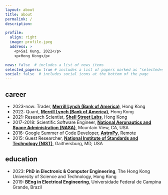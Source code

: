 ```yaml
---
layout: about
title: about
permalink: /
description:

profile:
  align: right
  image: profile.jpeg
  address: >
    <p>Sai Kung, 2022</p>
    <p>Hong Kong</p>

news: false  # includes a list of news items
selected_papers: true # includes a list of papers marked as "selected={true}"
social: false  # includes social icons at the bottom of the page
---
```


<!--
Hi there!

I graduated with a PhD from the Department of Electronic and Computer Engineering at HKUST, in sunny Hong Kong,
where I was a member of the [Convex Optimization in Finance Group](https://github.com/convexfi).

My PhD research focused on problems involving [graphs](https://en.wikipedia.org/wiki/Graph_(discrete_mathematics)) and financial
time series, where I designed [optimization algorithms](https://en.wikipedia.org/wiki/Mathematical_optimization) combined with elements of
[graph theory](https://en.wikipedia.org/wiki/Graph_theory) and
[statistical learning theory](https://en.wikipedia.org/wiki/Statistical_learning_theory),
to extract knowledge from networks of financial assets.
Our research results during my PhD were published in venues such as
NeurIPS, ICML, JMLR, AISTATS, and AAAI. I also served as a reviewer for NeurIPS, ICML, ICLR, JMLR, and IEEE TNNLS.

I have done a number of internships along the way:

* equity quant at [Merrill Lynch (Bank of America)](https://www.linkedin.com/company/bank-of-america-merrill-lynch/): wrote code for portfolio risk optimization and limit order book forecasting;
* research scientist at [Shell Street Labs](https://www.linkedin.com/company/shell-street-labs/about/): wrote code for portfolio strategy optimization;
* scientific software engineer at [National Aeronautics and Space Administration (NASA)](https://exoplanets.nasa.gov/news/1529/meet-the-kepler-mission-team/): part of the lead developers team of [lightkurve](https://github.com/lightkurve/lightkurve), an open source package for time series analysis of NASA [Kepler, K2](https://www.nasa.gov/mission_pages/kepler/main/index.html), & [TESS](https://exoplanets.nasa.gov/tess/) data;
* Google Summer of Code developer for [OpenAstronomy](https://www.openastronomy.org): improved the point spread function photometry capabilities of [photutils](https://github.com/astropy/photutils/graphs/contributors);
* guest researcher at [National Institute of Standards and Technology (NIST)](https://www.nist.gov): research on nanophotonics published in [Nature](https://www.nature.com/articles/s41467-017-00987-6) and [Review of Scientific Instruments](https://aip.scitation.org/doi/full/10.1063/1.4976578);

I'll be joining Merrill Lynch on August 2023 as an equity trader on the Central Risk Book desk.
-->

## career

* 2023-now: Trader, [**Merrill Lynch (Bank of America)**](https://www.linkedin.com/company/bank-of-america/), Hong Kong
* 2022: Quant, [**Merrill Lynch (Bank of America)**](https://www.linkedin.com/company/bank-of-america/), Hong Kong
* 2021: Research Scientist, [**Shell Street Labs**](https://www.linkedin.com/company/shell-street-labs/about/), Hong Kong
* 2017-2018: Scientific Software Engineer, [**National Aeronautics and Space Administration (NASA)**](https://exoplanets.nasa.gov/news/1529/meet-the-kepler-mission-team/), Mountain View, CA, USA
* 2016: Google Summer of Code Developer, **[AstroPy](https://www.astropy.org)**, Remote
* 2015: Guest Researcher, **[National Institute of Standards and Technology (NIST)](https://www.nist.gov)**, Gaithersburg, MD, USA

## education

* 2023: **PhD in Electronic & Computer Engineering**, The Hong Kong University of Science and Technology, Hong Kong
* 2019: **BEng in Electrical Engineering**, Universidade Federal de Campina Grande, Brazil
